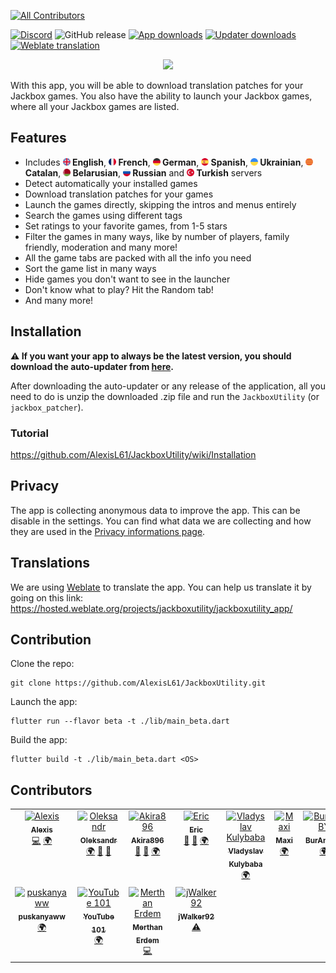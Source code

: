 <!-- ALL-CONTRIBUTORS-BADGE:START - Do not remove or modify this section -->
[![All Contributors](https://img.shields.io/badge/all_contributors-11-orange.svg?style=flat-square)](#contributors-)
<!-- ALL-CONTRIBUTORS-BADGE:END -->
[![Discord](https://img.shields.io/discord/1108095925366308954?color=%235865F2&label=discord&logo=discord&style=flat-square)](https://discord.gg/jUQzjjaxQP)
![GitHub release](https://img.shields.io/github/v/release/AlexisL61/JackboxUtility?style=flat-square)
[![App downloads](https://img.shields.io/github/downloads/AlexisL61/JackboxUtility/latest/total?label=latest%20downloads&style=flat-square)](https://github.com/AlexisL61/JackboxUtility/releases/latest)
[![Updater downloads](https://img.shields.io/github/downloads/AlexisL61/JackboxUtilityUpdater/total?label=updater%20downloads&style=flat-square)](https://github.com/AlexisL61/JackboxUtilityUpdater/releases)
[![Weblate translation](https://hosted.weblate.org/widgets/jackboxutility/-/jackboxutility_app/svg-badge.svg)](https://hosted.weblate.org/projects/jackboxutility/jackboxutility_app/)

<p align="center"><img src="https://raw.githubusercontent.com/MeDustyy/JackboxUtility/91974b98e0c1aaeae8ae7fe93495914885cf2a26/Banner.png"></p>
With this app, you will be able to download translation patches for your Jackbox games. You also have the ability to launch your Jackbox games, where all your Jackbox games are listed.

## Features

- Includes **<img src="https://raw.githubusercontent.com/HatScripts/circle-flags/gh-pages/flags/gb.svg" width="12" height="12" /> English**, 
**<img src="https://raw.githubusercontent.com/HatScripts/circle-flags/gh-pages/flags/fr.svg" width="12" height="12" /> French**, 
**<img src="https://raw.githubusercontent.com/HatScripts/circle-flags/gh-pages/flags/de.svg" width="12" height="12" /> German**, 
**<img src="https://raw.githubusercontent.com/HatScripts/circle-flags/gh-pages/flags/es.svg" width="12" height="12" /> Spanish**, 
**<img src="https://raw.githubusercontent.com/HatScripts/circle-flags/gh-pages/flags/ua.svg" width="12" height="12" /> Ukrainian**,
**<img src="https://raw.githubusercontent.com/HatScripts/circle-flags/gh-pages/flags/es-ct.svg" width="12" height="12" /> Catalan**,
**<img src="https://raw.githubusercontent.com/HatScripts/circle-flags/gh-pages/flags/by.svg" width="12" height="12" /> Belarusian**,
**<img src="https://raw.githubusercontent.com/HatScripts/circle-flags/gh-pages/flags/ru.svg" width="12" height="12" /> Russian** and
**<img src="https://raw.githubusercontent.com/HatScripts/circle-flags/gh-pages/flags/tr.svg" width="12" height="12" /> Turkish** servers
- Detect automatically your installed games
- Download translation patches for your games
- Launch the games directly, skipping the intros and menus entirely
- Search the games using different tags
- Set ratings to your favorite games, from 1-5 stars
- Filter the games in many ways, like by number of players, family friendly, moderation and many more!
- All the game tabs are packed with all the info you need
- Sort the game list in many ways
- Hide games you don't want to see in the launcher
- Don't know what to play? Hit the Random tab!
- And many more!

## Installation

**⚠ If you want your app to always be the latest version, you should download the auto-updater from [here](https://github.com/AlexisL61/JackboxUtilityUpdater/releases).**

After downloading the auto-updater or any release of the application, all you need to do is unzip the downloaded .zip file and run the `JackboxUtility` (or `jackbox_patcher`).

### Tutorial

<https://github.com/AlexisL61/JackboxUtility/wiki/Installation>

## Privacy

The app is collecting anonymous data to improve the app. This can be disable in the settings. You can find what data we are collecting and how they are used in the [Privacy informations page](https://github.com/AlexisL61/JackboxUtility/wiki/Privacy).

## Translations

We are using [Weblate](https://hosted.weblate.org/) to translate the app. You can help us translate it by going on this link: <https://hosted.weblate.org/projects/jackboxutility/jackboxutility_app/>

## Contribution

Clone the repo:
```
git clone https://github.com/AlexisL61/JackboxUtility.git
```

Launch the app:
```
flutter run --flavor beta -t ./lib/main_beta.dart
```

Build the app:
```
flutter build -t ./lib/main_beta.dart <OS>
```

## Contributors

<!-- ALL-CONTRIBUTORS-LIST:START - Do not remove or modify this section -->
<!-- prettier-ignore-start -->
<!-- markdownlint-disable -->
<table>
  <tbody>
    <tr>
      <td align="center" valign="top" width="14.28%"><a href="https://github.com/AlexisL61"><img src="https://avatars.githubusercontent.com/u/30233189?v=4?s=100" width="100px;" alt="Alexis"/><br /><sub><b>Alexis</b></sub></a><br /><a href="https://github.com/JackboxUtility/JackboxUtility/commits?author=AlexisL61" title="Code">💻</a> <a href="#translation-AlexisL61" title="Translation">🌍</a></td>
      <td align="center" valign="top" width="14.28%"><a href="http://t.me/MeDustyy"><img src="https://avatars.githubusercontent.com/u/58863601?v=4?s=100" width="100px;" alt="Oleksandr"/><br /><sub><b>Oleksandr</b></sub></a><br /><a href="#translation-MeDustyy" title="Translation">🌍</a> <a href="https://github.com/JackboxUtility/JackboxUtility/issues?q=author%3AMeDustyy" title="Bug reports">🐛</a> <a href="#ideas-MeDustyy" title="Ideas, Planning, & Feedback">🤔</a></td>
      <td align="center" valign="top" width="14.28%"><a href="https://github.com/AkiraArtuhaxis"><img src="https://avatars.githubusercontent.com/u/93792993?v=4?s=100" width="100px;" alt="Akira896"/><br /><sub><b>Akira896</b></sub></a><br /><a href="#ideas-AkiraArtuhaxis" title="Ideas, Planning, & Feedback">🤔</a> <a href="https://github.com/JackboxUtility/JackboxUtility/issues?q=author%3AAkiraArtuhaxis" title="Bug reports">🐛</a> <a href="#translation-AkiraArtuhaxis" title="Translation">🌍</a></td>
      <td align="center" valign="top" width="14.28%"><a href="http://twitch.tv/Erizzle"><img src="https://avatars.githubusercontent.com/u/43215958?v=4?s=100" width="100px;" alt="Eric"/><br /><sub><b>Eric</b></sub></a><br /><a href="#ideas-DerErizzle" title="Ideas, Planning, & Feedback">🤔</a> <a href="https://github.com/JackboxUtility/JackboxUtility/issues?q=author%3ADerErizzle" title="Bug reports">🐛</a> <a href="#translation-DerErizzle" title="Translation">🌍</a></td>
      <td align="center" valign="top" width="14.28%"><a href="https://github.com/VladGraund"><img src="https://avatars.githubusercontent.com/u/106146104?v=4?s=100" width="100px;" alt="Vladyslav Kulybaba"/><br /><sub><b>Vladyslav Kulybaba</b></sub></a><br /><a href="#translation-VladGraund" title="Translation">🌍</a></td>
      <td align="center" valign="top" width="14.28%"><a href="https://github.com/Forseti6676"><img src="https://avatars.githubusercontent.com/u/97843472?v=4?s=100" width="100px;" alt="Maxi"/><br /><sub><b>Maxi</b></sub></a><br /><a href="#translation-Forseti6676" title="Translation">🌍</a></td>
      <td align="center" valign="top" width="14.28%"><a href="http://github.com/burandby"><img src="https://avatars.githubusercontent.com/u/48630651?v=4?s=100" width="100px;" alt="BurAndBY"/><br /><sub><b>BurAndBY</b></sub></a><br /><a href="#translation-BurAndBY" title="Translation">🌍</a></td>
    </tr>
    <tr>
      <td align="center" valign="top" width="14.28%"><a href="https://github.com/puskanyaww"><img src="https://avatars.githubusercontent.com/u/113018112?v=4?s=100" width="100px;" alt="puskanyaww"/><br /><sub><b>puskanyaww</b></sub></a><br /><a href="#translation-puskanyaww" title="Translation">🌍</a></td>
      <td align="center" valign="top" width="14.28%"><a href="https://ytube101.com"><img src="https://avatars.githubusercontent.com/u/76653533?v=4?s=100" width="100px;" alt="YouTube 101"/><br /><sub><b>YouTube 101</b></sub></a><br /><a href="#translation-YouTube-101" title="Translation">🌍</a></td>
      <td align="center" valign="top" width="14.28%"><a href="https://github.com/Merthan"><img src="https://avatars.githubusercontent.com/u/27968148?v=4?s=100" width="100px;" alt="Merthan Erdem"/><br /><sub><b>Merthan Erdem</b></sub></a><br /><a href="https://github.com/JackboxUtility/JackboxUtility/commits?author=Merthan" title="Code">💻</a></td>
      <td align="center" valign="top" width="14.28%"><a href="https://github.com/jWalker92"><img src="https://avatars.githubusercontent.com/u/4966636?v=4?s=100" width="100px;" alt="jWalker92"/><br /><sub><b>jWalker92</b></sub></a><br /><a href="https://github.com/JackboxUtility/JackboxUtility/commits?author=jWalker92" title="Tests">⚠️</a></td>
    </tr>
  </tbody>
</table>

<!-- markdownlint-restore -->
<!-- prettier-ignore-end -->

<!-- ALL-CONTRIBUTORS-LIST:END -->
<!-- prettier-ignore-start -->
<!-- markdownlint-disable -->

<!-- markdownlint-restore -->
<!-- prettier-ignore-end -->

<!-- ALL-CONTRIBUTORS-LIST:END -->
